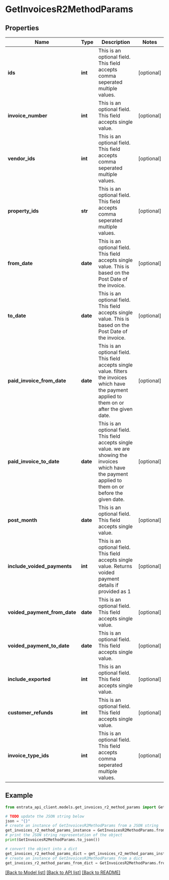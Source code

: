 # GetInvoicesR2MethodParams


## Properties

Name | Type | Description | Notes
------------ | ------------- | ------------- | -------------
**ids** | **int** | This is an optional field. This field accepts comma seperated multiple values. | [optional] 
**invoice_number** | **int** | This is an optional field. This field accepts single value. | [optional] 
**vendor_ids** | **int** | This is an optional field. This field accepts comma seperated multiple values. | [optional] 
**property_ids** | **str** |   This is an optional field. This field accepts comma seperated multiple values. | [optional] 
**from_date** | **date** | This is an optional field. This field accepts single value. This is based on the Post Date of the invoice. | [optional] 
**to_date** | **date** | This is an optional field. This field accepts single value. This is based on the Post Date of the invoice. | [optional] 
**paid_invoice_from_date** | **date** | This is an optional field. This field accepts single value. filters the invoices which have the payment applied to them on or after the given date. | [optional] 
**paid_invoice_to_date** | **date** | This is an optional field. This field accepts single value. we are showing the invoices which have the payment applied to them on or before the given date. | [optional] 
**post_month** | **date** | This is an optional field. This field accepts single value. | [optional] 
**include_voided_payments** | **int** | This is an optional field. This field accepts single value. Returns voided payment details if provided as 1 | [optional] 
**voided_payment_from_date** | **date** | This is an optional field. This field accepts single value. | [optional] 
**voided_payment_to_date** | **date** | This is an optional field. This field accepts single value. | [optional] 
**include_exported** | **int** | This is an optional field. This field accepts single value. | [optional] 
**customer_refunds** | **int** | This is an optional field. This field accepts single value. | [optional] 
**invoice_type_ids** | **int** | This is an optional field. This field accepts comma seperated multiple values. | [optional] 

## Example

```python
from entrata_api_client.models.get_invoices_r2_method_params import GetInvoicesR2MethodParams

# TODO update the JSON string below
json = "{}"
# create an instance of GetInvoicesR2MethodParams from a JSON string
get_invoices_r2_method_params_instance = GetInvoicesR2MethodParams.from_json(json)
# print the JSON string representation of the object
print(GetInvoicesR2MethodParams.to_json())

# convert the object into a dict
get_invoices_r2_method_params_dict = get_invoices_r2_method_params_instance.to_dict()
# create an instance of GetInvoicesR2MethodParams from a dict
get_invoices_r2_method_params_from_dict = GetInvoicesR2MethodParams.from_dict(get_invoices_r2_method_params_dict)
```
[[Back to Model list]](../README.md#documentation-for-models) [[Back to API list]](../README.md#documentation-for-api-endpoints) [[Back to README]](../README.md)


